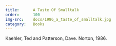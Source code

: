 ```yaml
---
title:      A Taste Of Smalltalk
order:      100
img-src:    docs/1986_a_taste_of_smalltalk.jpg
category:   Books
---
```

Kaehler, Ted and Patterson, Dave. Norton, 1986.